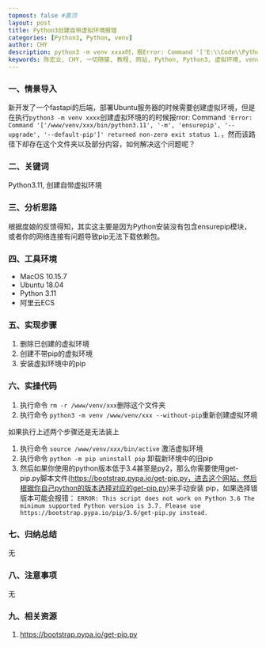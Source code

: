 ```yaml
---
topmost: false #置顶
layout: post
title: Python3创建自带虚拟环境报错
categories: [Python3, Python, venv]
author: CHY
description: python3 -m venv xxxx时，报Error: Command '['E:\\Code\\Python\\Git\\test1\\aaa\\Scripts\\python.exe', '-Im', 'ensurepip', '--upgrade', '--default-pip']' returned non-zero exit status 1.)
keywords: 陈宏业, CHY, 一切随猿, 教程, 网站, Python, Python3, 虚拟环境, venv, Python -m venv, Python3 -m venv
---
```


### 一、情景导入
新开发了一个fastapi的后端，部署Ubuntu服务器的时候需要创建虚拟环境，但是在执行`python3 -m venv xxxx`创建虚拟环境的的时候报rror: Command `'Error: Command '['/www/venv/xxx/bin/python3.11', '-m', 'ensurepip', '--upgrade', '--default-pip']' returned non-zero exit status 1.`，然而该路径下却存在这个文件夹以及部分内容，如何解决这个问题呢？

### 二、关键词
Python3.11, 创建自带虚拟环境

### 三、分析思路
根据度娘的反馈得知，其实这主要是因为Python安装没有包含ensurepip模块，或者你的网络连接有问题导致pip无法下载依赖包。

### 四、工具环境
+ MacOS 10.15.7
+ Ubuntu 18.04
+ Python 3.11
+ 阿里云ECS

### 五、实现步骤
1. 删除已创建的虚拟环境
1. 创建不带pip的虚拟环境
1. 安装虚拟环境中的pip

### 六、实操代码
1. 执行命令 `rm -r /www/venv/xxx`删除这个文件夹
1. 执行命令 `python3 -m venv /www/venv/xxx --without-pip`重新创建虚拟环境

如果执行上述两个步骤还是无法装上
1. 执行命令 `source /www/venv/xxx/bin/active` 激活虚拟环境
1. 执行命令 `python -m pip uninstall pip` 卸载新环境中的旧pip
1. 然后如果你使用的python版本低于3.4甚至是py2，那么你需要使用get-pip.py脚本文件(https://bootstrap.pypa.io/get-pip.py，进去这个网站，然后根据你自己python的版本选择对应的get-pip.py)来手动安装 pip，如果选择错版本可能会报错： `ERROR: This script does not work on Python 3.6 The minimum supported Python version is 3.7. Please use https://bootstrap.pypa.io/pip/3.6/get-pip.py instead.`

### 七、归纳总结
无

### 八、注意事项
无

### 九、相关资源
1. https://bootstrap.pypa.io/get-pip.py
